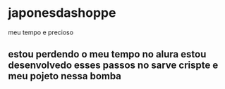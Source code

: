 # japonesdashoppe

meu tempo e precioso 

estou perdendo o meu tempo no alura
estou desenvolvedo esses passos no sarve crispte
e meu pojeto nessa bomba
-
